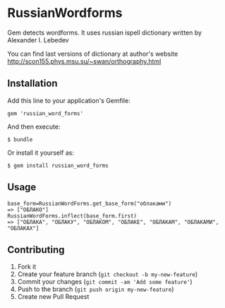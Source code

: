 # RussianWordforms

Gem detects wordforms. It uses russian ispell dictionary written by Alexander I. Lebedev

You can find last versions of dictionary at author's website http://scon155.phys.msu.su/~swan/orthography.html

## Installation

Add this line to your application's Gemfile:

    gem 'russian_word_forms'

And then execute:

    $ bundle

Or install it yourself as:

    $ gem install russian_word_forms

## Usage

    base_form=RussianWordForms.get_base_form("облаками")
    => ["ОБЛАКО"]
    RussianWordForms.inflect(base_form.first)
    => ["ОБЛАКА", "ОБЛАКУ", "ОБЛАКОМ", "ОБЛАКЕ", "ОБЛАКАМ", "ОБЛАКАМИ", "ОБЛАКАХ"]


## Contributing

1. Fork it
2. Create your feature branch (`git checkout -b my-new-feature`)
3. Commit your changes (`git commit -am 'Add some feature'`)
4. Push to the branch (`git push origin my-new-feature`)
5. Create new Pull Request
